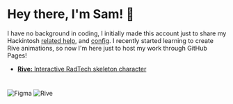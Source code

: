 # Hey there, I'm Sam! 👋 

I have no background in coding, I initially made this account just to share my Hackintosh [related help](https://github.com/unitedastronomer/miscellaneous-hackintosh-guides), and [config](https://github.com/unitedastronomer/E1-572G-Hackintosh). I recently started learning to create Rive animations, so now I'm here just to host my work through GitHub Pages!

- [**Rive:** Interactive RadTech skeleton character](https://unitedastronomer.github.io/rive-skeleton/)

#

![Figma](https://img.shields.io/badge/Figma-000000?style=flat&logo=Figma&logoColor=white)
![Rive](https://img.shields.io/badge/Rive-000000?style=flat&logo=Rive&logoColor=white) 
